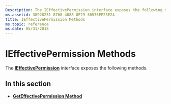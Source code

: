 ```yaml
---
Description: The IEffectivePermission interface exposes the following methods.
ms.assetid: 38928251-8768-4888-8F29-36576EF25E24
title: IEffectivePermission Methods
ms.topic: reference
ms.date: 05/31/2018
---
```


# IEffectivePermission Methods

The [**IEffectivePermission**](https://msdn.microsoft.com/library/Aa378393(v=VS.85).aspx) interface exposes the following methods.

## In this section

-   [**GetEffectivePermission Method**](https://msdn.microsoft.com/library/Aa378526(v=VS.85).aspx)

 

 



